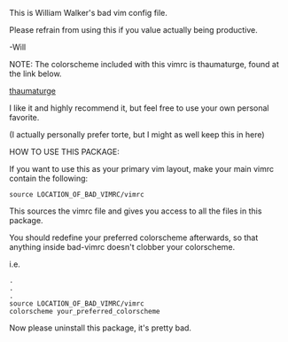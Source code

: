 This is William Walker's bad vim config file.

Please refrain from using this if you value actually being productive.

-Will


NOTE:
The colorscheme included with this vimrc is thaumaturge, found at the link below.

[thaumaturge](https://github.com/baines/vim-colorscheme-thaumaturge)

I like it and highly recommend it, but feel free to use your own personal favorite.

(I actually personally prefer torte, but I might as well keep this in here)


HOW TO USE THIS PACKAGE:

If you want to use this as your primary vim layout, make your
	main vimrc contain the following:

~~~vim
source LOCATION_OF_BAD_VIMRC/vimrc
~~~

This sources the vimrc file and gives you access to all the files in this package.

You should redefine your preferred colorscheme afterwards, so that anything inside
bad-vimrc doesn't clobber your colorscheme.

i.e.

~~~vim
.
.
.
source LOCATION_OF_BAD_VIMRC/vimrc
colorscheme your_preferred_colorscheme
~~~

Now please uninstall this package, it's pretty bad.

